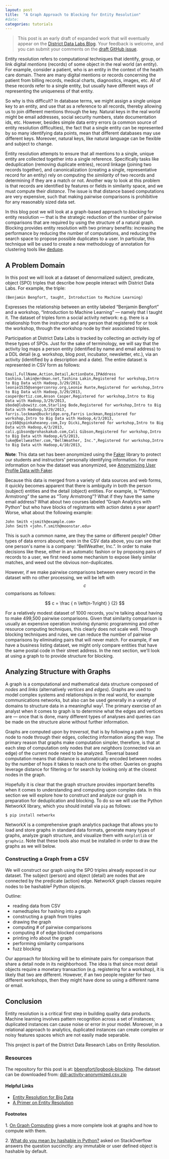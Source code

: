 ```yaml
---
layout: post
title:  "A Graph Approach to Blocking for Entity Resolution"
#date:   
categories: tutorials
---
```


> This post is an early draft of expanded work that will eventually appear on the [District Data Labs Blog](http://blog.districtdatalabs.com/). Your feedback is welcome, and you can submit your comments on the [draft GitHub issue](https://github.com/bbengfort/bbengfort.github.io/issues/1).

Entity resolution refers to computational techniques that identify, group, or link digital _mentions_ (records) of some object in the real world (an entity). For example, consider a patient, who is an entity in the context of the health care domain. There are many digital mentions or records concerning the patient from billing records, medical charts, diagnostics, images, etc. All of these records refer to a single entity, but usually have different ways of representing the uniqueness of that entity.

So why is this difficult? In database terms, we might assign a single unique key to an entity, and use that as a reference to all records, thereby allowing us to join different mentions through the key. Natural keys in the real world might be email addresses, social security numbers, state documentation ids, etc. However, besides simple data entry errors (a common source of entity resolution difficulties), the fact that a single entity can be represented by so many identifying data points, mean that different databases may use different keys. Moreover, natural keys, like natural language can be flexible and subject to change.

Entity resolution attempts to ensure that all mentions to a single, unique entity are collected together into a single reference. Specifically tasks like deduplication (removing duplicate entries), record linkage (joining two records together), and canonicalization (creating a single, representative record for an entity) rely on computing the _similarity_ of two records and determining if they are a match or not. Another way to look at this problem is that records are identified by features or fields in similarity space, and we must compute their _distance_. The issue is that distance based computations are very expensive, such that making pairwise comparisons is prohibitive for any reasonably sized data set.

In this blog post we will look at a graph-based approach to _blocking_ for entity resolution &mdash; that is the strategic reduction of the number of pairwise comparisons that are required by using the structure of a natural graph. Blocking provides entity resolution with two primary benefits: increasing the performance by reducing the number of computations, and reducing the search space to propose possible duplicates to a user. In particular, this technique will be used to create a new methodology of annotation for clustering tools like [dedupe](https://github.com/datamade/dedupe).

## A Problem Domain

In this post we will look at a dataset of denormalized subject, predicate, object (SPO) triples that describe how people interact with District Data Labs. For example, the triple:

    (Benjamin Bengfort, taught, Introduction to Machine Learning)

Expresses the relationship between an entity labeled &ldquo;Benjamin Bengfort&rdquo; and a workshop, &ldquo;Introduction to Machine Learning&rdquo; &mdash; namely that I taught it. The dataset of triples form a social activity network: e.g. there is a relationship from the instructor and any person that registered for or took the workshop, through the workshop node by their associated triples.

Participation at District Data Labs is tracked by collecting an _activity log_ of these types of SPOs. Just for the sake of terminology, we will say that the activity log maps a person entity (identified by name and email address) to a DDL detail (e.g. workshop, blog post, incubator, newsletter, etc.), via an activity (identified by a description and a date). The entire dataset is represented in CSV form as follows:

```
Email,FullName,Action,Detail,ActionDate,IPAddress
tashina.lakin@erdman.net,Tashina Lakin,Registered for workshop,Intro to Big Data with Hadoop,3/29/2013,
leonie1535@sengerconroy.org,Leonie Runte,Registered for workshop,Intro to Big Data with Hadoop,3/29/2013,
casper@ortiz.com,Anson Casper,Registered for workshop,Intro to Big Data with Hadoop,3/29/2013,
sbode@lubowitz.com,Starling Bode,Registered for workshop,Intro to Big Data with Hadoop,3/29/2013,
farris.lockman@buckridge.org,Farris Lockman,Registered for workshop,Intro to Big Data with Hadoop,4/3/2013,
ivy168@spinkaheaney.com,Ivy Dicki,Registered for workshop,Intro to Big Data with Hadoop,4/3/2013,
cali.gibson@prohaskakub.com,Cali Gibson,Registered for workshop,Intro to Big Data with Hadoop,4/5/2013,
luke@bellweather.com,"BellWeather, Inc.",Registered for workshop,Intro to Big Data with Hadoop,4/10/2013,
```

**Note**: This data set has been anonymized using the [Faker](http://www.joke2k.net/faker/) library to protect our students and instructors' personally identifying information. For more information on how the dataset was anonymized, see [Anonymizing User Profile Data with Faker](http://bbengfort.github.io/programmer/2016/02/25/anonymizing-profile-data.html).

Because this data is merged from a variety of data sources and web forms, it quickly becomes apparent that there is ambiguity in both the person (subject) entities and the detail (object) entities. For example, is &ldquo;"Anthony Armstrong&rdquo; the same as &ldquo;Tony Armstrong&rdquo;? What if they have the same email address? What about two courses labeled &rdquo;Graph Analytics with Python&rdquo; but who have blocks of registrants with action dates a year apart? Worse, what about the following example:

    John Smith <jsmith@example.com>
    John Smith <john.f.smith@moonstar.edu>

This is such a common name, are they the same or different people? Other types of data errors abound; even in the CSV data above, you can see that one person's name is a company: &ldquo;BellWeather, Inc.&rdquo;. In order to make decisions like these, either in an automatic fashion or by proposing pairs of records to a user, we first need some mechanism to expose likely similar matches, and weed out the obvious non-duplicates.

However, if we make pairwise comparisons between every record in the dataset with no other processing, we will be left with $$c$$ comparisons as follows:

$$
c = \frac { n \left(n-1\right) } {2}
$$

For a relatively modest dataset of 1000 records, you're talking about having to make 499,500 pairwise comparisons. Given that similarity comparison is usually an expensive operation involving dynamic programming and other resource computing techniques, this clearly does not scale well. Through blocking techniques and rules, we can reduce the number of pairwise comparisons by eliminating pairs that will never match. For example, if we have a business listing dataset, we might only compare entities that have the same postal code in their street address. In the next section, we'll look at using a graph to to provide structure for blocking.

## Analyzing Structure with Graphs

A graph is a computational and mathematical data structure composed of _nodes_ and _links_ (alternatively _vertices_ and _edges_). Graphs are used to model complex systems and relationships in the real world, for example communications networks, but also can be used generally in a variety of domains to structure data in a meaningful way<sup><small>[1](#gbfer-footnote-1)</small></sup>. The primary exercise of an analyst when it comes to graph is to determine what the edges and vertices are &mdash; once that is done, many different types of analyses and queries can be made on the structure alone without further information.   

Graphs are computed upon by _traversal_, that is by following a path from node to node through their edges, collecting information along the way. The primary reason that graphs make computation simpler, therefore, is that at each step of computation only nodes that are _neighbors_ (connected via an edge) of the current node need to be analyzed. Traversal based computation means that distance is automatically encoded between nodes by the number of hops it takes to reach one to the other. Queries on graphs leverage distance for filtering or for search by looking only at the closest nodes in the graph.

Hopefully it is clear that the graph structure provides important benefits when it comes to understanding and computing upon complex data. In this section we will explore how to construct and analyze our graph in preparation for deduplication and blocking. To do so we will use the Python NetworkX library, which you should install via `pip` as follows:

    $ pip install networkx

NetworkX is a comprehensive graph analytics package that allows you to load and store graphs in standard data formats, generate many types of graphs, analyze graph structure, and visualize them with `matplotlib` or `graphviz`. Note that these tools also must be installed in order to draw the graphs as we will below.

### Constructing a Graph from a CSV

We will construct our graph using the SPO triples already exposed in our dataset. The subject (person) and object (detail) are nodes that are connected by the predicate (action) edge. NetworkX graph classes require nodes to be hashable<sup><small>[2](#gbfer-footnote-2)</small></sup> Python objects.

Outline:

- reading data from CSV
- namedtuples for hashing into a graph
- constructing a graph from triples
- drawing the graph
- computing # of pairwise comparisons
- computing # of edge blocked comparisons
- printing info about the graph
- performing similarity comparisons
- fuzz blocking

Our approach for blocking will be to eliminate pairs for comparison that share a detail node in its neighborhood. The idea is that since most detail objects require a monetary transaction (e.g. registering for a workshop), it is likely that two are different. However, if an two people register for two different workshops, then they might have done so using a different name or email.

## Conclusion

Entity resolution is a critical first step in building quality data products.  Machine learning involves pattern recognition across a set of instances; duplicated instances can cause noise or error in your model. Moreover, in a relational approach to analytics, duplicated instances can create complex or noisy features spaces which are not easily made separable.

This project is part of the District Data Research Labs on Entity Resolution.

### Resources

The repository for this post is at: [bbengfort/logbook-blocking](https://github.com/bbengfort/logbook-blocking). The dataset can be downloaded from: [ddl-activity-anonymized.csv.zip](http://bit.ly/1TK6UXv)

#### Helpful Links

- [Entity Resolution for Big Data](http://www.datacommunitydc.org/blog/2013/08/entity-resolution-for-big-data)
- [A Primer on Entity Resolution](http://www.slideshare.net/BenjaminBengfort/a-primer-on-entity-resolution)

#### Footnotes


<a name="gbfer-footnote-1">1.</a> [On Graph Computing](http://markorodriguez.com/2013/01/09/on-graph-computing/) gives a more complete look at graphs and how to compute with them.

<a name="gbfer-footnote-2">2.</a> [What do you mean by hashable in Python?](http://stackoverflow.com/questions/14535730/what-do-you-mean-by-hashable-in-python) asked on StackOverflow answers the question succinctly: any immutable or user defined object is hashable by default.
